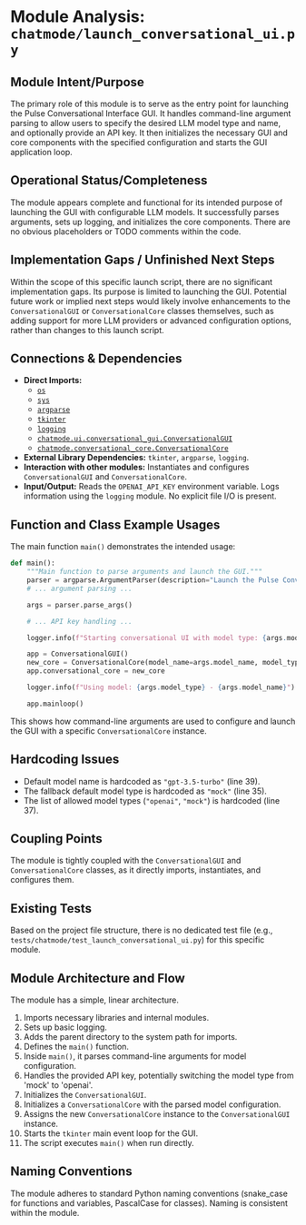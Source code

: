 # Module Analysis: `chatmode/launch_conversational_ui.py`

## Module Intent/Purpose

The primary role of this module is to serve as the entry point for launching the Pulse Conversational Interface GUI. It handles command-line argument parsing to allow users to specify the desired LLM model type and name, and optionally provide an API key. It then initializes the necessary GUI and core components with the specified configuration and starts the GUI application loop.

## Operational Status/Completeness

The module appears complete and functional for its intended purpose of launching the GUI with configurable LLM models. It successfully parses arguments, sets up logging, and initializes the core components. There are no obvious placeholders or TODO comments within the code.

## Implementation Gaps / Unfinished Next Steps

Within the scope of this specific launch script, there are no significant implementation gaps. Its purpose is limited to launching the GUI. Potential future work or implied next steps would likely involve enhancements to the `ConversationalGUI` or `ConversationalCore` classes themselves, such as adding support for more LLM providers or advanced configuration options, rather than changes to this launch script.

## Connections & Dependencies

*   **Direct Imports:**
    *   [`os`](https://docs.python.org/3/library/os.html)
    *   [`sys`](https://docs.python.org/3/library/sys.html)
    *   [`argparse`](https://docs.python.org/3/library/argparse.html)
    *   [`tkinter`](https://docs.python.org/3/library/tkinter.html)
    *   [`logging`](https://docs.python.org/3/library/logging.html)
    *   [`chatmode.ui.conversational_gui.ConversationalGUI`](chatmode/ui/conversational_gui.py:)
    *   [`chatmode.conversational_core.ConversationalCore`](chatmode/conversational_core.py:)
*   **External Library Dependencies:** `tkinter`, `argparse`, `logging`.
*   **Interaction with other modules:** Instantiates and configures `ConversationalGUI` and `ConversationalCore`.
*   **Input/Output:** Reads the `OPENAI_API_KEY` environment variable. Logs information using the `logging` module. No explicit file I/O is present.

## Function and Class Example Usages

The main function `main()` demonstrates the intended usage:

```python
def main():
    """Main function to parse arguments and launch the GUI."""
    parser = argparse.ArgumentParser(description="Launch the Pulse Conversational Interface")
    # ... argument parsing ...

    args = parser.parse_args()

    # ... API key handling ...

    logger.info(f"Starting conversational UI with model type: {args.model_type}, model name: {args.model_name}")

    app = ConversationalGUI()
    new_core = ConversationalCore(model_name=args.model_name, model_type=args.model_type)
    app.conversational_core = new_core

    logger.info(f"Using model: {args.model_type} - {args.model_name}")

    app.mainloop()
```

This shows how command-line arguments are used to configure and launch the GUI with a specific `ConversationalCore` instance.

## Hardcoding Issues

*   Default model name is hardcoded as `"gpt-3.5-turbo"` (line 39).
*   The fallback default model type is hardcoded as `"mock"` (line 35).
*   The list of allowed model types (`"openai"`, `"mock"`) is hardcoded (line 37).

## Coupling Points

The module is tightly coupled with the `ConversationalGUI` and `ConversationalCore` classes, as it directly imports, instantiates, and configures them.

## Existing Tests

Based on the project file structure, there is no dedicated test file (e.g., `tests/chatmode/test_launch_conversational_ui.py`) for this specific module.

## Module Architecture and Flow

The module has a simple, linear architecture.
1.  Imports necessary libraries and internal modules.
2.  Sets up basic logging.
3.  Adds the parent directory to the system path for imports.
4.  Defines the `main()` function.
5.  Inside `main()`, it parses command-line arguments for model configuration.
6.  Handles the provided API key, potentially switching the model type from 'mock' to 'openai'.
7.  Initializes the `ConversationalGUI`.
8.  Initializes a `ConversationalCore` with the parsed model configuration.
9.  Assigns the new `ConversationalCore` instance to the `ConversationalGUI` instance.
10. Starts the `tkinter` main event loop for the GUI.
11. The script executes `main()` when run directly.

## Naming Conventions

The module adheres to standard Python naming conventions (snake_case for functions and variables, PascalCase for classes). Naming is consistent within the module.